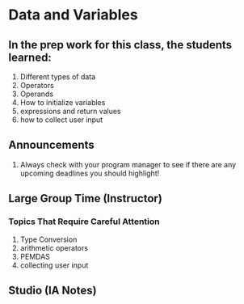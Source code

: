 # Data and Variables

## In the prep work for this class, the students learned:

1. Different types of data
1. Operators
1. Operands
1. How to initialize variables
1. expressions and return values
1. how to collect user input

## Announcements
1. Always check with your program manager to see if there are any upcoming deadlines you should highlight!

## Large Group Time (Instructor)

### Topics That Require Careful Attention
1. Type Conversion
1. arithmetic operators
1. PEMDAS
1. collecting user input

## Studio (IA Notes)


